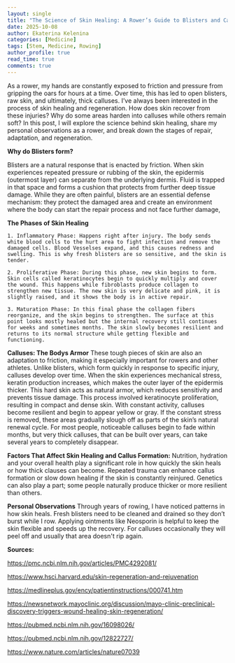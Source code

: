 ```yaml
---
layout: single
title: "The Science of Skin Healing: A Rower’s Guide to Blisters and Calluses"
date: 2025-10-08
author: Ekaterina Kelenina
categories: [Medicine]
tags: [Stem, Medicine, Rowing]
author_profile: true
read_time: true
comments: true
---
```


As a rower, my hands are constantly exposed to friction and pressure from gripping the oars for hours at a time. Over time, this has led to open blisters, raw skin, and ultimately, thick calluses. I’ve always been interested in the process of skin healing and regeneration. How does skin recover from these injuries? Why do some areas harden into calluses while others remain soft? In this post, I will explore the science behind skin healing, share my personal observations as a rower, and break down the stages of repair, adaptation, and regeneration. 


**Why do Blisters form?** 

Blisters are a natural response that is enacted by friction. When skin experiences repeated pressure or rubbing of the skin, the epidermis (outermost layer) can separate from the underlying dermis. Fluid is trapped in that space and forms a cushion that protects from further deep tissue damage. While they are often painful, blisters are an essential defense mechanism: they protect the damaged area and create an environment where the body can start the repair process and not face further damage, 

 
**The Phases of Skin Healing** 

	1. Inflammatory Phase: Happens right after injury. The body sends white blood cells to the hurt area to fight infection and remove the damaged cells. Blood Vesselses expand, and this causes redness and swelling. This is why fresh blisters are so sensitive, and the skin is tender. 

	2. Proliferative Phase: During this phase, new skin begins to form. Skin cells called keratinocytes begin to quickly multiply and cover the wound. This happens while fibroblasts produce collagen to strengthen new tissue. The new skin is very delicate and pink, it is slightly raised, and it shows the body is in active repair. 

	3. Maturation Phase: In this final phase the collagen fibers reorganize, and the skin begins to strengthen. The surface at this point looks mostly healed but the internal recovery still continues for weeks and sometimes months. The skin slowly becomes resilient and returns to its normal structure while getting flexible and functioning. 


**Calluses: The Bodys Armor** 
These tough pieces of skin are also an adaptation to friction, making it especially important for rowers and other athletes. Unlike blisters, which form quickly in response to specific injury, calluses develop over time. When the skin experiences mechanical stress, keratin production increases, which makes the outer layer of the epidermis thicker. This hard skin acts as natural armor, which reduces sensitivity and prevents tissue damage. This process involved keratinocyte proliferation, resulting in compact and dense skin. With constant activity, calluses become resilient and begin to appear yellow or gray. If the constant stress is removed, these areas gradually slough off as parts of the skin’s natural renewal cycle. For most people, noticeable calluses begin to fade within months, but very thick calluses, that can be built over years, can take several years to completely disappear. 


**Factors That Affect Skin Healing and Callus Formation:**
Nutrition, hydration and your overall health play a significant role in how quickly the skin heals or how thick clauses can become. Repeated trauma can enhance callus formation or slow down healing if the skin is constantly reinjured. Genetics can also play a part; some people naturally produce thicker or more resilient than others. 


**Personal Observations** 
Through years of rowing, I have noticed patterns in how skin heals. Fresh blisters need to be cleaned and drained so they don’t burst while I row. Applying ointments like Neosporin is helpful to keep the skin flexible and speeds up the recovery. For calluses occasionally they will peel off and usually that area doesn't rip again. 



**Sources:** 

https://pmc.ncbi.nlm.nih.gov/articles/PMC4292081/ 

https://www.hsci.harvard.edu/skin-regeneration-and-rejuvenation 

https://medlineplus.gov/ency/patientinstructions/000741.htm 

https://newsnetwork.mayoclinic.org/discussion/mayo-clinic-preclinical-discovery-triggers-wound-healing-skin-regeneration/ 

https://pubmed.ncbi.nlm.nih.gov/16098026/ 

https://pubmed.ncbi.nlm.nih.gov/12822727/ 

https://www.nature.com/articles/nature07039 
 
